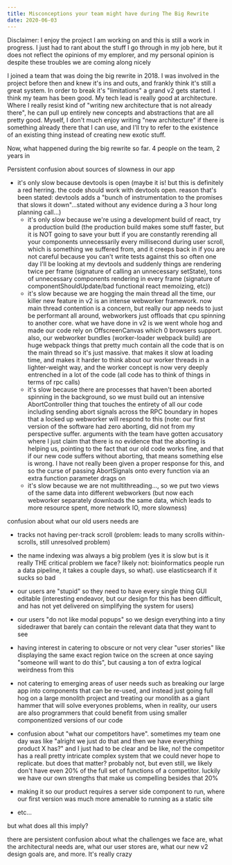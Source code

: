 ```yaml
---
title: Misconceptions your team might have during The Big Rewrite
date: 2020-06-03
---
```


Disclaimer: I enjoy the project I am working on and this is still a work
in progress. I just had to rant about the stuff I go through in my job
here, but it does not reflect the opinions of my emplorer, and my
personal opinion is despite these troubles we are coming along nicely

I joined a team that was doing the big rewrite in 2018. I was involved
in the project before then and knew it's ins and outs, and frankly think
it's still a great system. In order to break it's "limitations" a grand
v2 gets started. I think my team has been good. My tech lead is really
good at architecture. Where I really resist kind of "writing new
architecture that is not already there", he can pull up entirely new
concepts and abstractions that are all pretty good. Myself, I don't much
enjoy writing "new architecture" if there is something already there
that I can use, and I'll try to refer to the existence of an existing
thing instead of creating new exotic stuff.

Now, what happened during the big rewrite so far. 4 people on the team,
2 years in

Persistent confusion about sources of slowness in our app

- it's only slow because devtools is open (maybe it is! but this is
  definitely a red herring. the code should work with devtools open.
  reason that's been stated: devtools adds a "bunch of instrumentation to
  the promises that slows it down"...stated without any evidence during a
  3 hour long planning call...)
  - it's only slow because we're using a development build of react, try
    a production build (the production build makes some stuff faster, but it
    is NOT going to save your butt if you are constantly rerending all your
    components unnecessarily every millisecond during user scroll, which is
    something we suffered from, and it creeps back in if you are not careful
    because you can't write tests against this so often one day I'll be
    looking at my devtools and suddenly things are rendering twice per frame
    (signature of calling an unnecessary setState), tons of unnecessary
    components rendering in every frame (signature of
    componentShouldUpdate/bad functional react memoizing, etc))
  - it's slow because we are hogging the main thread all the time, our
    killer new feature in v2 is an intense webworker framework. now main
    thread contention is a concern, but really our app needs to just be
    performant all around, webworkers just offloads that cpu spinning to
    another core. what we have done in v2 is we went whole hog and made our
    code rely on OffscreenCanvas which 0 browsers support. also, our
    webworker bundles (worker-loader webpack build) are huge webpack things
    that pretty much contain all the code that is on the main thread so it's
    just massive. that makes it slow at loading time, and makes it harder to
    think about our worker threads in a lighter-weight way, and the worker
    concept is now very deeply entrenched in a lot of the code (all code has
    to think of things in terms of rpc calls)
  - it's slow because there are processes that haven't been aborted
    spinning in the background, so we must build out an intensive
    AbortController thing that touches the entirety of all our code
    including sending abort signals across the RPC boundary in hopes that a
    locked up webworker will respond to this (note: our first version of the
    software had zero aborting, did not from my perspective suffer.
    arguments with the team have gotten accusatory where I just claim that
    there is no evidence that the aborting is helping us, pointing to the
    fact that our old code works fine, and that if our new code suffers
    without aborting, that means something else is wrong. I have not really
    been given a proper response for this, and so the curse of passing
    AbortSignals onto every function via an extra function parameter drags
    on
  - it's slow because we are not multithreading..., so we put two views
    of the same data into different webworkers (but now each webworker
    separately downloads the same data, which leads to more resource spent,
    more network IO, more slowness)

confusion about what our old users needs are

- tracks not having per-track scroll (problem: leads to many scrolls
  within-scrolls, still unresolved problem)
- the name indexing was always a big problem (yes it is slow but is it
  really THE critical problem we face? likely not: bioinformatics people
  run a data pipeline, it takes a couple days, so what). use elasticsearch
  if it sucks so bad
- our users are "stupid" so they need to have every single thing GUI
  editable (interesting endeavor, but our design for this has been
  difficult, and has not yet delivered on simplifying the system for
  users)
- our users "do not like modal popups" so we design everything into a
  tiny sidedrawer that barely can contain the relevant data that they want
  to see
- having interest in catering to obscure or not very clear "user
  stories" like displaying the same exact region twice on the screen at
  once saying "someone will want to do this", but causing a ton of extra
  logical weirdness from this
- not catering to emerging areas of user needs such as breaking our
  large app into components that can be re-used, and instead just going
  full hog on a large monolith project and treating our monolith as a
  giant hammer that will solve everyones problems, when in reality, our
  users are also programmers that could benefit from using smaller
  componentized versions of our code
- confusion about "what our competitors have". sometimes my team one day
  was like "alright we just do that and then we have everything product X
  has?" and I just had to be clear and be like, no! the competitor has a
  reall pretty intricate complex system that we could never hope to
  replicate. but does that matter? probably not, but even still, we likely
  don't have even 20% of the full set of functions of a competitor.
  luckily we have our own strengths that make us compelling besides that
  20%
- making it so our product requires a server side component to run,
  where our first version was much more amenable to running as a static
  site

- etc...

but what does all this imply?

there are persistent confusion about what the challenges we face are,
what the architectural needs are, what our user stores are, what our new
v2 design goals are, and more. It's really crazy
